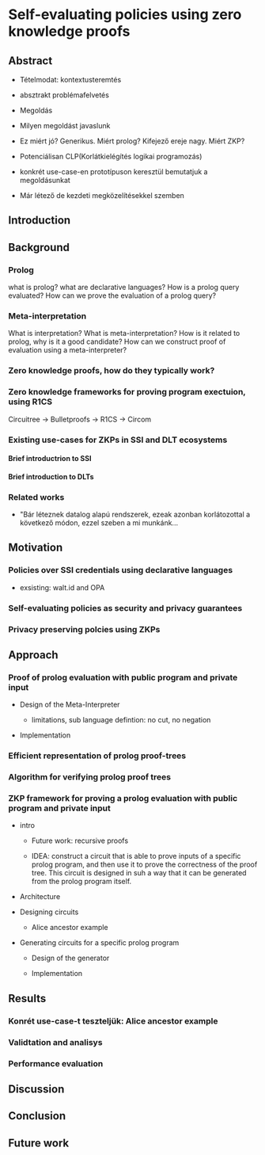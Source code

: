 # Self-evaluating policies using zero knowledge proofs

## Abstract

- Tételmodat: kontextusteremtés

- absztrakt problémafelvetés

- Megoldás

- Milyen megoldást javaslunk

- Ez miért jó? Generikus. Miért prolog? Kifejező ereje nagy. Miért ZKP? 

- Potenciálisan CLP(Korlátkielégítés logikai programozás)

- konkrét use-case-en prototípuson keresztül bemutatjuk a megoldásunkat

- Már létező de kezdeti megközelítésekkel szemben

## Introduction

## Background

### Prolog

what is prolog? what are declarative languages? How is a prolog query evaluated? How can we prove the evaluation of a prolog query?

### Meta-interpretation

What is interpretation? What is meta-interpretation? How is it related to prolog, why is it a good candidate? How can we construct proof of evaluation using a meta-interpreter?

### Zero knowledge proofs, how do they typically work?

### Zero knowledge frameworks for proving program exectuion, using R1CS

Circuitree -> Bulletproofs -> R1CS -> Circom

### Existing use-cases for ZKPs in SSI and DLT ecosystems

#### Brief introductrion to SSI

#### Brief introduction to DLTs

### Related works

- "Bár léteznek datalog alapú rendszerek, ezeak azonban korlátozottal a következő módon, ezzel szeben a mi munkánk...

## Motivation

### Policies over SSI credentials using declarative languages

- exsisting: walt.id and OPA

### Self-evaluating policies as security and privacy guarantees

### Privacy preserving polcies using ZKPs

## Approach

### Proof of prolog evaluation with public program and private input

- Design of the Meta-Interpreter

	- limitations, sub language defintion: no cut, no negation

- Implementation

### Efficient representation of prolog proof-trees

### Algorithm for verifying prolog proof trees

### ZKP framework for proving a prolog evaluation with public program and private input 

- intro

	- Future work: recursive proofs

	- IDEA: construct a circuit that is able to prove inputs of a specific prolog program, and then use it to prove the correctness of the proof tree. This circuit is designed in suh a way that it can be generated from the prolog program itself.

- Architecture

- Designing circuits 

	- Alice ancestor example

- Generating circuits for a specific prolog program

	- Design of the generator

	- Implementation

## Results

### Konrét use-case-t teszteljük: Alice ancestor example

### Validtation and analisys 

### Performance evaluation

## Discussion

## Conclusion

## Future work


